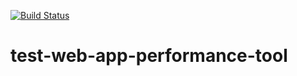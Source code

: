 [![Build Status](https://travis-ci.com/mikushov-mihail/test-web-app-performance-tool.svg?branch=master)](https://travis-ci.com/mikushov-mihail/test-web-app-performance-tool)
# test-web-app-performance-tool